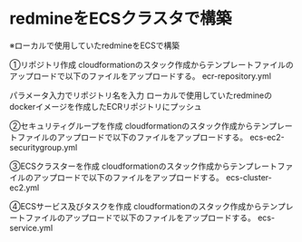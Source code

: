 # redmineをECSクラスタで構築
※ローカルで使用していたredmineをECSで構築

①リポジトリ作成
cloudformationのスタック作成からテンプレートファイルのアップロードで以下のファイルをアップロードする。
ecr-repository.yml

パラメータ入力でリポジトリ名を入力
ローカルで使用していたredmineのdockerイメージを作成したECRリポジトリにプッシュ

②セキュリティグループを作成
cloudformationのスタック作成からテンプレートファイルのアップロードで以下のファイルをアップロードする。
ecs-ec2-securitygroup.yml


③ECSクラスターを作成
cloudformationのスタック作成からテンプレートファイルのアップロードで以下のファイルをアップロードする。
ecs-cluster-ec2.yml


④ECSサービス及びタスクを作成
cloudformationのスタック作成からテンプレートファイルのアップロードで以下のファイルをアップロードする。
ecs-service.yml
